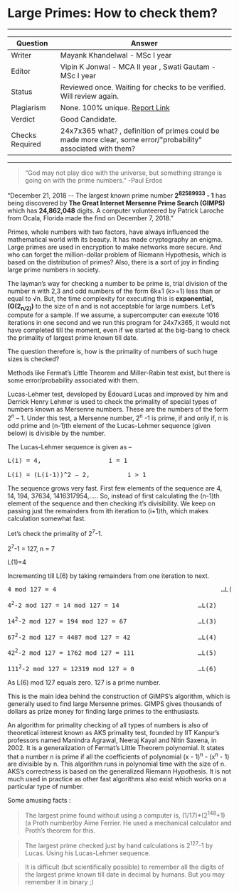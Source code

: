 
#  Large Primes: How to check them?
 
---
Question | Answer |
--- | --- |
Writer |  Mayank Khandelwal - MSc I year
Editor | Vipin K Jonwal - MCA II year , Swati Gautam - MSc I year
Status |	Reviewed once. Waiting for checks to be verified. Will review again.
Plagiarism |	None.  100% unique. [Report Link](./plag-reports/plag-large-primes-v1.pdf)
Verdict | Good Candidate. 
Checks Required | 24x7x365 what? , definition of primes could be made more clear, some error/"probability" associated with them?
---

>“God may not play dice with the universe, but something strange is going on with the prime numbers.”
-Paul Erdos

“December 21, 2018 -- The largest known prime number **2<sup>82589933</sup> - 1** has being discovered by **The Great Internet Mersenne Prime Search (GIMPS)** which has **24,862,048** digits. A computer volunteered by Patrick Laroche from Ocala, Florida made the find on December 7, 2018.”

Primes, whole numbers with two factors, have always influenced the mathematical world with its beauty. It has made cryptography an enigma. Large primes are used in encryption to make networks more secure. And who can forget the million-dollar problem of Riemann Hypothesis, which is based on the distribution of primes? Also, there is a sort of joy in finding large prime numbers in society.

The layman’s way for checking a number to be prime is, trial division of the number n with 2,3 and odd numbers of the form 6k±1 (k>=1) less than or equal to √n. But, the time complexity for executing this is **exponential, (O(2<sub>n/2)</sub>)** to the size of n and is not acceptable for large numbers. Let’s compute for a sample. If we assume, a supercomputer can exexute 1016 iterations in one second and we run this program for 24x7x365,  it would not have completed till the moment, even if we started at the big-bang to check the primality of largest prime known till date.

The question therefore is, how is the primality of numbers of such huge sizes is checked? 

Methods like Fermat’s Little Theorem and Miller-Rabin test exist, but there is some error/probability associated with them.

Lucas-Lehmer test, developed by Édouard Lucas and improved by him and Derrick Henry Lehmer is used to check the primality of special types of numbers known as Mersenne numbers. These are the numbers of the form 2<sup>n</sup> – 1. Under this test, a Mersenne number, 2<sup>n</sup> -1 is prime, if and only if, n is odd prime and (n-1)th element of the Lucas-Lehmer sequence (given below) is divisible by the number. 

The Lucas-Lehmer sequence is given as –

<pre>L(i) = 4,                  i = 1 

L(i) = (L(i-1))^2 – 2,          i > 1</pre>

The sequence grows very fast. First few elements of the sequence are 4, 14, 194, 37634, 1416317954,.…. So, instead of first calculating the (n-1)th element of the sequence and then checking it’s divisibility. We keep on passing just the remainders from ith iteration to (i+1)th, which makes calculation somewhat fast.

Let’s check the primality of 2<sup>7</sup>-1.

2<sup>7</sup>-1 = 127, n = 7

L(1)=4

Incrementing till L(6) by taking remainders from one iteration to next.

<pre>4 mod 127 = 4                                            …L(1)

4<sup>2</sup>-2 mod 127 = 14 mod 127 = 14                     …L(2)

14<sup>2</sup>-2 mod 127 = 194 mod 127 = 67                   …L(3)

67<sup>2</sup>-2 mod 127 = 4487 mod 127 = 42                  …L(4)

42<sup>2</sup>-2 mod 127 = 1762 mod 127 = 111                 …L(5)

111<sup>2</sup>-2 mod 127 = 12319 mod 127 = 0                 …L(6)</pre>

As L(6) mod 127 equals zero. 127 is a prime number.

This is the main idea behind the construction of GIMPS’s algorithm, which is generally used to find large Mersenne primes. GIMPS gives thousands of dollars as prize money for finding large primes to the enthusiasts.

An algorithm for primality checking of all types of numbers is also of theoretical interest known as AKS primality test, founded by IIT Kanpur’s professors named Manindra Agrawal, Neeraj Kayal and Nitin Saxena, in 2002. It is a generalization of Fermat’s Little Theorem polynomial. It states that a number n is prime if all the coefficients of polynomial (x - 1)<sup>n</sup> - (x<sup>n</sup> - 1) are divisible by n. This algorithm runs in polynomial time with the size of n. AKS’s correctness is based on the generalized Riemann Hypothesis. It is not much used in practice as other fast algorithms also exist which works on a particular type of number.

Some amusing facts :

>The largest prime found without using a computer is, (1/17)*(2<sup>148</sup>+1) (a Proth number)by Aime Ferrier. He used a mechanical calculator and Proth’s theorem for this.

>The largest prime checked just by hand calculations is 2<sup>127</sup>-1 by Lucas. Using his Lucas-Lehmer sequence.

>It is difficult (but scientifically possible) to remember all the digits of the largest prime known till date in decimal by humans. But you may remember it in binary ;)



  














 
 
 
 
